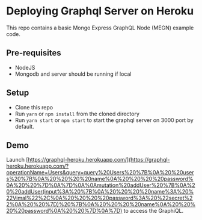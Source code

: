 # Deploying Graphql Server on Heroku
This repo contains a basic Mongo Express GraphQL Node (MEGN) example code.

## Pre-requisites
- NodeJS
- Mongodb and server should be running if local

## Setup
- Clone this repo
- Run `yarn` or `npm install` from the cloned directory
- Run `yarn start` or `npm start` to start the graphql server on 3000 port by default.

## Demo
Launch [https://graphql-heroku.herokuapp.com/](https://graphql-heroku.herokuapp.com/?operationName=Users&query=query%20Users%20%7B%0A%20%20users%20%7B%0A%20%20%20%20name%0A%20%20%20%20password%0A%20%20%7D%0A%7D%0A%0Amutation%20addUser%20%7B%0A%20%20addUser(input%3A%20%7B%0A%20%20%20%20name%3A%20%22Vimal%22%2C%0A%20%20%20%20password%3A%20%22secret%22%0A%20%20%7D)%20%7B%0A%20%20%20%20name%0A%20%20%20%20password%0A%20%20%7D%0A%7D) to access the GraphiQL.
